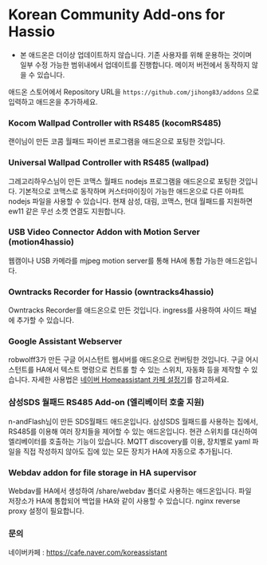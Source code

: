 # Korean Community Add-ons for Hassio

* 본 애드온은 더이상 업데이트하지 않습니다. 기존 사용자를 위해 운용하는 것이며 일부 수정 가능한 범위내에서 업데이트를 진행합니다. 메이저 버전에서 동작하지 않을 수 있습니다. 



애드온 스토어에서 Repository URL을 `https://github.com/jihong83/addons` 으로 입력하고 애드온을 추가하세요.



### Kocom Wallpad Controller with RS485 (kocomRS485)

 랜이님이 만든 코콤 월패드 파이썬 프로그램을 애드온으로 포팅한 것입니다.

### Universal Wallpad Controller with RS485 (wallpad)

 그레고리하우스님이 만든 코맥스 월패드 nodejs 프로그램을 애드온으로 포팅한 것입니다.
 기본적으로 코맥스로 동작하며 커스터마이징이 가능한 애드온으로 다른 아파트 nodejs 파일을 사용할 수 있습니다. 
 현재 삼성, 대림, 코맥스, 현대 월패드를 지원하면 ew11 같은 무선 소켓 연결도 지원합니다. 

### USB Video Connector Addon with Motion Server (motion4hassio)

 웹캠이나 USB 카메라를 mjpeg motion server를 통해 HA에 통합 가능한 애드온입니다.

### Owntracks Recorder for Hassio (owntracks4hassio)

Owntracks Recorder를 애드온으로 만든 것입니다. ingress를 사용하여 사이드 패널에 추가할 수 있습니다. 

### Google Assistant Webserver

robwolff3가 만든 구글 어시스턴트 웹서버를 애드온으로 컨버팅한 것입니다. 
구글 어시스턴트를 HA에서 텍스트 명령으로 컨트롤 할 수 있는 스위치, 자동화 등을 제작할 수 있습니다. 
자세한 사용법은 [네이버 Homeassistant 카페 설정기](https://cafe.naver.com/koreassistant/661)를 참고하세요.

### 삼성SDS 월패드 RS485 Add-on (엘리베이터 호출 지원)

n-andFlash님이 만든 SDS월패드 애드온입니다. 
삼성SDS 월패드를 사용하는 집에서, RS485를 이용해 여러 장치들을 제어할 수 있는 애드온입니다.
현관 스위치를 대신하여 엘리베이터를 호출하는 기능이 있습니다.
MQTT discovery를 이용, 장치별로 yaml 파일을 직접 작성하지 않아도 집에 있는 모든 장치가 HA에 자동으로 추가됩니다.

### Webdav addon for file storage in HA supervisor

Webdav를 HA에서 생성하여 /share/webdav 폴더로 사용하는 애드온입니다. 파일 저장소가 HA에 통합되어 백업을 HA와 같이 사용할 수 있습니다. nginx reverse proxy 설정이 필요합니다. 

### 문의
네이버카페 : https://cafe.naver.com/koreassistant

